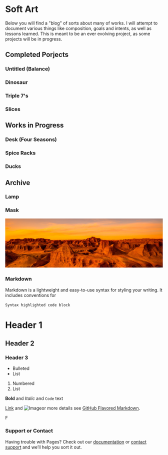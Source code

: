 # Soft Art

Below you will find a "blog" of sorts about many of works.  I will attempt to document various things like composition, goals and intents, as well as lessons learned. This is meant to be an ever evolving project, as some projects will be in progress.

## Completed Porjects

### Untitled (Balance)
### Dinosaur
### Triple 7's
### Slices


## Works in Progress

### Desk (Four Seasons)
### Spice Racks
### Ducks

## Archive

### Lamp
### Mask

<img src="19296_en_1.jpg">

### Markdown

Markdown is a lightweight and easy-to-use syntax for styling your writing. It includes conventions for

```markdown
Syntax highlighted code block
```
# Header 1
## Header 2
### Header 3

- Bulleted
- List

1. Numbered
2. List

**Bold** and _Italic_ and `Code` text

[Link](url) and ![Image](src)or more details see [GitHub Flavored Markdown](https://guides.github.com/features/mastering-markdown/).


F


### Support or Contact

Having trouble with Pages? Check out our [documentation](https://help.github.com/categories/github-pages-basics/) or [contact support](https://github.com/contact) and we’ll help you sort it out.
